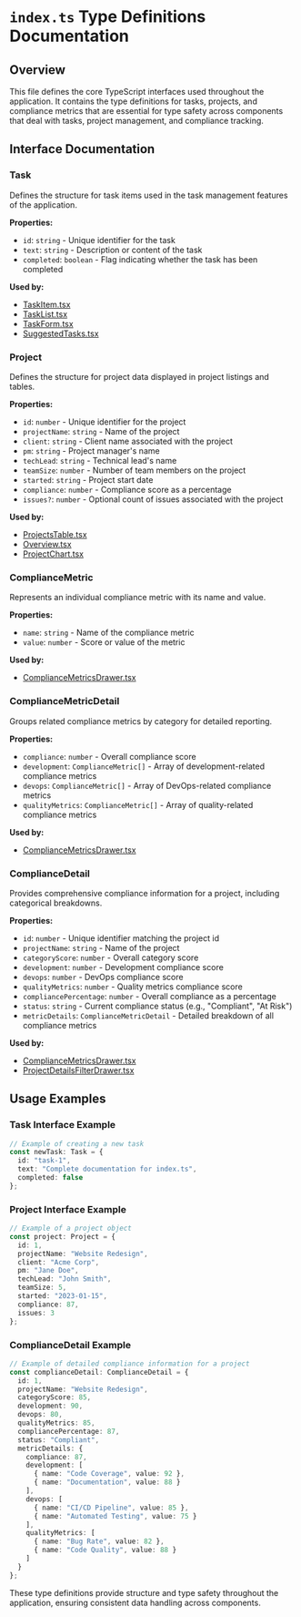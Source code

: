 # `index.ts` Type Definitions Documentation

## Overview

This file defines the core TypeScript interfaces used throughout the application. It contains the type definitions for tasks, projects, and compliance metrics that are essential for type safety across components that deal with tasks, project management, and compliance tracking.

## Interface Documentation

### Task

Defines the structure for task items used in the task management features of the application.

**Properties:**
- `id`: `string` - Unique identifier for the task
- `text`: `string` - Description or content of the task
- `completed`: `boolean` - Flag indicating whether the task has been completed

**Used by:** 
- [TaskItem.tsx](../components/tasks/TaskItem.md)
- [TaskList.tsx](../components/tasks/TaskList.md)
- [TaskForm.tsx](../components/tasks/TaskForm.md)
- [SuggestedTasks.tsx](../components/tasks/SuggestedTasks.md)

### Project

Defines the structure for project data displayed in project listings and tables.

**Properties:**
- `id`: `number` - Unique identifier for the project
- `projectName`: `string` - Name of the project
- `client`: `string` - Client name associated with the project
- `pm`: `string` - Project manager's name
- `techLead`: `string` - Technical lead's name
- `teamSize`: `number` - Number of team members on the project
- `started`: `string` - Project start date
- `compliance`: `number` - Compliance score as a percentage
- `issues?`: `number` - Optional count of issues associated with the project

**Used by:**
- [ProjectsTable.tsx](../components/projects/ProjectsTable.md)
- [Overview.tsx](../components/dashboard/Overview.md)
- [ProjectChart.tsx](../components/dashboard/ProjectChart.md)

### ComplianceMetric

Represents an individual compliance metric with its name and value.

**Properties:**
- `name`: `string` - Name of the compliance metric
- `value`: `number` - Score or value of the metric

**Used by:**
- [ComplianceMetricsDrawer.tsx](../components/projects/ComplianceMetricsDrawer.md)

### ComplianceMetricDetail

Groups related compliance metrics by category for detailed reporting.

**Properties:**
- `compliance`: `number` - Overall compliance score
- `development`: `ComplianceMetric[]` - Array of development-related compliance metrics
- `devops`: `ComplianceMetric[]` - Array of DevOps-related compliance metrics
- `qualityMetrics`: `ComplianceMetric[]` - Array of quality-related compliance metrics

**Used by:**
- [ComplianceMetricsDrawer.tsx](../components/projects/ComplianceMetricsDrawer.md)

### ComplianceDetail

Provides comprehensive compliance information for a project, including categorical breakdowns.

**Properties:**
- `id`: `number` - Unique identifier matching the project id
- `projectName`: `string` - Name of the project
- `categoryScore`: `number` - Overall category score
- `development`: `number` - Development compliance score
- `devops`: `number` - DevOps compliance score
- `qualityMetrics`: `number` - Quality metrics compliance score
- `compliancePercentage`: `number` - Overall compliance as a percentage
- `status`: `string` - Current compliance status (e.g., "Compliant", "At Risk")
- `metricDetails`: `ComplianceMetricDetail` - Detailed breakdown of all compliance metrics

**Used by:**
- [ComplianceMetricsDrawer.tsx](../components/projects/ComplianceMetricsDrawer.md)
- [ProjectDetailsFilterDrawer.tsx](../components/projects/ProjectDetailsFilterDrawer.md)

## Usage Examples

### Task Interface Example

```typescript
// Example of creating a new task
const newTask: Task = {
  id: "task-1",
  text: "Complete documentation for index.ts",
  completed: false
};
```

### Project Interface Example

```typescript
// Example of a project object
const project: Project = {
  id: 1,
  projectName: "Website Redesign",
  client: "Acme Corp",
  pm: "Jane Doe",
  techLead: "John Smith",
  teamSize: 5,
  started: "2023-01-15",
  compliance: 87,
  issues: 3
};
```

### ComplianceDetail Example

```typescript
// Example of detailed compliance information for a project
const complianceDetail: ComplianceDetail = {
  id: 1,
  projectName: "Website Redesign",
  categoryScore: 85,
  development: 90,
  devops: 80,
  qualityMetrics: 85,
  compliancePercentage: 87,
  status: "Compliant",
  metricDetails: {
    compliance: 87,
    development: [
      { name: "Code Coverage", value: 92 },
      { name: "Documentation", value: 88 }
    ],
    devops: [
      { name: "CI/CD Pipeline", value: 85 },
      { name: "Automated Testing", value: 75 }
    ],
    qualityMetrics: [
      { name: "Bug Rate", value: 82 },
      { name: "Code Quality", value: 88 }
    ]
  }
};
```

These type definitions provide structure and type safety throughout the application, ensuring consistent data handling across components.